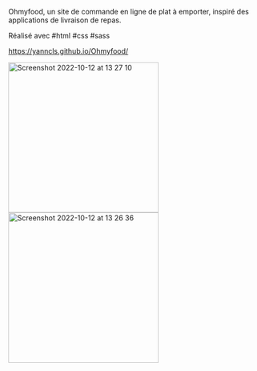 Ohmyfood, un site de commande en ligne de plat à emporter, 
inspiré des applications de livraison de repas.

Réalisé avec #html #css #sass

https://yanncls.github.io/Ohmyfood/

<img width="300" alt="Screenshot 2022-10-12 at 13 27 10" src="https://user-images.githubusercontent.com/91957898/195331389-d5b687ca-6074-4148-863d-178c96351658.png">
<img width="300" alt="Screenshot 2022-10-12 at 13 26 36" src="https://user-images.githubusercontent.com/91957898/195331774-b65e930d-2ced-4c0f-a2d0-a22e700c3fe4.png">


